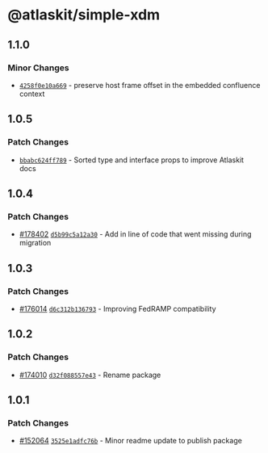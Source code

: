 # @atlaskit/simple-xdm

## 1.1.0

### Minor Changes

- [`4258f0e10a669`](https://bitbucket.org/atlassian/atlassian-frontend-monorepo/commits/4258f0e10a669) -
  preserve host frame offset in the embedded confluence context

## 1.0.5

### Patch Changes

- [`bbabc624ff789`](https://bitbucket.org/atlassian/atlassian-frontend-monorepo/commits/bbabc624ff789) -
  Sorted type and interface props to improve Atlaskit docs

## 1.0.4

### Patch Changes

- [#178402](https://bitbucket.org/atlassian/atlassian-frontend-monorepo/pull-requests/178402)
  [`d5b99c5a12a30`](https://bitbucket.org/atlassian/atlassian-frontend-monorepo/commits/d5b99c5a12a30) -
  Add in line of code that went missing during migration

## 1.0.3

### Patch Changes

- [#176014](https://bitbucket.org/atlassian/atlassian-frontend-monorepo/pull-requests/176014)
  [`d6c312b136793`](https://bitbucket.org/atlassian/atlassian-frontend-monorepo/commits/d6c312b136793) -
  Improving FedRAMP compatibility

## 1.0.2

### Patch Changes

- [#174010](https://bitbucket.org/atlassian/atlassian-frontend-monorepo/pull-requests/174010)
  [`d32f088557e43`](https://bitbucket.org/atlassian/atlassian-frontend-monorepo/commits/d32f088557e43) -
  Rename package

## 1.0.1

### Patch Changes

- [#152064](https://bitbucket.org/atlassian/atlassian-frontend-monorepo/pull-requests/152064)
  [`3525e1adfc76b`](https://bitbucket.org/atlassian/atlassian-frontend-monorepo/commits/3525e1adfc76b) -
  Minor readme update to publish package
